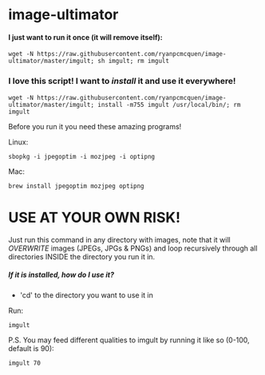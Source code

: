image-ultimator
===============

#### I just want to run it once (it will remove itself):

    wget -N https://raw.githubusercontent.com/ryanpcmcquen/image-ultimator/master/imgult; sh imgult; rm imgult


### I love this script! I want to *install* it and use it everywhere!

    wget -N https://raw.githubusercontent.com/ryanpcmcquen/image-ultimator/master/imgult; install -m755 imgult /usr/local/bin/; rm imgult



Before you run it you need these amazing programs!

Linux:

    sbopkg -i jpegoptim -i mozjpeg -i optipng

Mac:

    brew install jpegoptim mozjpeg optipng


# USE AT YOUR OWN RISK!

Just run this command in any directory with images, note that it will *OVERWRITE* images (JPEGs, JPGs & PNGs) and loop recursively through all directories INSIDE the directory you run it in.



##### If it is installed, how do I use it?

 - 'cd' to the directory you want to use it in

Run:

    imgult


P.S. You may feed different qualities to imgult by running it like so (0-100, default is 90):

    imgult 70

